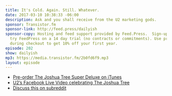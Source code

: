 ```yaml
---
title: It's Cold. Again. Still. Whatever.
date: 2017-03-10 10:38:33 -06:00
description: Ask and you shall receive from the U2 marketing gods.
sponsor: Transistor.fm
sponsor-link: http://feed.press/dailyish
sponsor-copy: Hosting and feed support provided by Feed.Press.  Sign-up today and
  try FeedPress on a 14 day trial (no contracts or commitments). Use promo code "dailyish"
  during checkout to get 10% off your first year.
episode: 202
show: dailyish
mp3: https://media.transistor.fm/2b0fd6f9.mp3
layout: episode
---
```


* [Pre-order The Joshua Tree Super Deluxe on iTunes](https://geo.itunes.apple.com/us/album/the-joshua-tree-super-deluxe/id1212677607?app=itunes&at=10l4Ki)
* [U2’s Facebook Live Video celebrating The Joshua Tree](https://www.facebook.com/u2/videos/10155480976231686/)
* [Discuss this on subreddit](https://www.reddit.com/r/Goodstuff_fm/comments/5yn7ac/dailyish_202_its_cold_again_still_whatever/)
